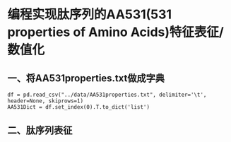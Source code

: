 # 编程实现肽序列的AA531(531 properties of Amino Acids)特征表征/数值化
## 一、将AA531properties.txt做成字典  
```python3
df = pd.read_csv("../data/AA531properties.txt", delimiter='\t', header=None, skiprows=1)
AA531Dict = df.set_index(0).T.to_dict('list')
```
## 二、肽序列表征         
